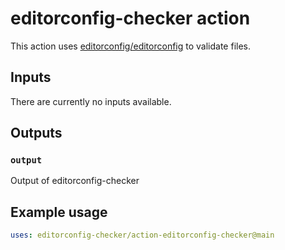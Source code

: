 # editorconfig-checker action

This action uses [editorconfig/editorconfig](https://github.com/editorconfig-checker/editorconfig-checker#usage) to validate files.

## Inputs

There are currently no inputs available.

## Outputs

### `output`

Output of editorconfig-checker

## Example usage

```yaml
uses: editorconfig-checker/action-editorconfig-checker@main
```
